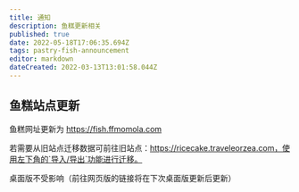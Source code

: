 ```yaml
---
title: 通知
description: 鱼糕更新相关
published: true
date: 2022-05-18T17:06:35.694Z
tags: pastry-fish-announcement
editor: markdown
dateCreated: 2022-03-13T13:01:58.044Z
---
```


## 鱼糕站点更新

鱼糕网址更新为 https://fish.ffmomola.com

若需要从旧站点迁移数据可前往旧站点：https://ricecake.traveleorzea.com，使用左下角的`导入/导出`功能进行迁移。

桌面版不受影响（前往网页版的链接将在下次桌面版更新后更新）